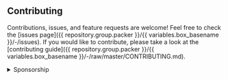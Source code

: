 ## Contributing

Contributions, issues, and feature requests are welcome! Feel free to check the [issues page]({{ repository.group.packer }}/{{ variables.box_basename }}/-/issues). If you would like to contribute, please take a look at the [contributing guide]({{ repository.group.packer }}/{{ variables.box_basename }}/-/raw/master/CONTRIBUTING.md).

<details>
<summary>Sponsorship</summary>
<br/>
<blockquote>
<br/>
I create open source projects out of love. Although I have a job, shelter, and as much fast food as I can handle, it would still be pretty cool to be appreciated by the community for something I have spent a lot of time and money on. Please consider sponsoring me! Who knows? Maybe I will be able to quit my job and publish open source full time.
<br/><br/>
Sincerely,
<br/><br/>
***Brian Zalewski***
</blockquote>

<a href="{{ profile.patreon }}">
  <img src="https://c5.patreon.com/external/logo/become_a_patron_button@2x.png" width="160">
</a>

</details>
